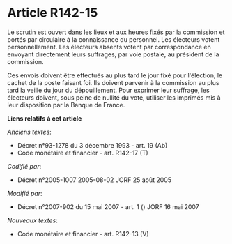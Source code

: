 # Article R142-15

Le scrutin est ouvert dans les lieux et aux heures fixés par la commission et portés par circulaire à la connaissance du
personnel. Les électeurs votent personnellement. Les électeurs absents votent par correspondance en envoyant directement
leurs suffrages, par voie postale, au président de la commission.

Ces envois doivent être effectués au plus tard le jour fixé pour l'élection, le cachet de la poste faisant foi. Ils doivent
parvenir à la commission au plus tard la veille du jour du dépouillement. Pour exprimer leur suffrage, les électeurs doivent,
sous peine de nullité du vote, utiliser les imprimés mis à leur disposition par la Banque de France.

**Liens relatifs à cet article**

_Anciens textes_:

  - Décret n°93-1278 du 3 décembre 1993 - art. 19 (Ab)
  - Code monétaire et financier - art. R142-17 (T)

_Codifié par_:

  - Décret n°2005-1007 2005-08-02 JORF 25 août 2005

_Modifié par_:

  - Décret n°2007-902 du 15 mai 2007 - art. 1 () JORF 16 mai 2007

_Nouveaux textes_:

  - Code monétaire et financier - art. R142-13 (V)
